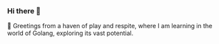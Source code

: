 ### Hi there 👋

🌱 Greetings from a haven of play and respite, where I am learning in the world of Golang, exploring its vast potential.
